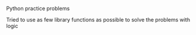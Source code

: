 Python practice problems

Tried to use as few library functions as possible to solve the problems with logic
